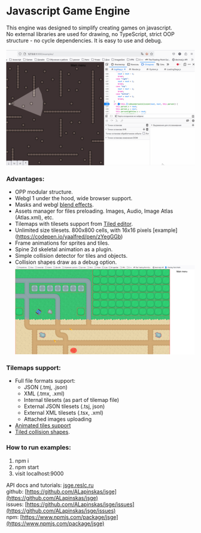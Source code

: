 # Javascript Game Engine

This engine was designed to simplify creating games on javascript. \
No external libraries are used for drawing, no TypeScript, strict OOP structure - no cycle dependencies. It is easy to use and debug. \
\
![Alt text](Debug.gif?raw=true "Title")

### Advantages:
* OPP modular structure.
* Webgl 1 under the hood, wide browser support.
* Masks and webgl [blend effects](https://developer.mozilla.org/en-US/docs/Web/API/WebGLRenderingContext/blendFunc).
* Assets manager for files preloading. Images, Audio, Image Atlas (Atlas.xml), etc.
* Tilemaps with tilesets support from [Tiled editor](https://www.mapeditor.org).
* Unlimited size tilesets. 800x800 cells, with 16x16 pixels [example] (https://codepen.io/yaalfred/pen/zYegGGb)
* Frame animations for sprites and tiles.
* Spine 2d skeletal animation as a plugin.
* Simple collision detector for tiles and objects.
* Collision shapes draw as a debug option.
![Collision shapes draw](collision_shapes_draw.png?raw=true "Collision shapes draw")

### Tilemaps support:
* Full file formats support: 
    - JSON (.tmj, .json)
    - XML (.tmx, .xml)
    - Internal tilesets (as part of tilemap file)
    - External JSON tilesets (.tsj, json)
    - External XML tilesets (.tsx, .xml)
    - Attached images uploading
* [Animated tiles support](https://doc.mapeditor.org/en/stable/manual/editing-tilesets/#tile-animation-editor)
* [Tiled collision shapes](https://doc.mapeditor.org/en/stable/manual/editing-tilesets/#tile-collision-editor).

### How to run examples:
1. npm i
2. npm start
3. visit localhost:9000

API docs and tutorials: [jsge.reslc.ru](https://jsge.reslc.ru) \
github: [https://github.com/ALapinskas/jsge](https://github.com/ALapinskas/jsge) \
issues: [https://github.com/ALapinskas/jsge/issues](https://github.com/ALapinskas/jsge/issues) \
npm: [https://www.npmjs.com/package/jsge](https://www.npmjs.com/package/jsge)
